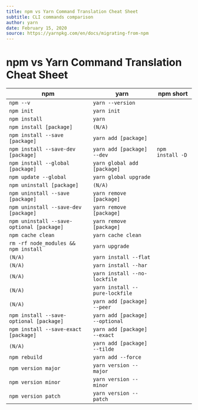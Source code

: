 ```yaml
---
title: npm vs Yarn Command Translation Cheat Sheet
subtitle: CLI commands comparison
author: yarn
date: February 15, 2020
source: https://yarnpkg.com/en/docs/migrating-from-npm
---
```


# npm vs Yarn Command Translation Cheat Sheet

| npm                                       | yarn                            | npm short        |
|-------------------------------------------|---------------------------------|------------------|
| `npm --v`                                 | `yarn --version`                |                  |
| `npm init`                                | `yarn init`                     |                  |
| `npm install`                             | `yarn`                          |                  |
| `npm install [package]`                   | `(N/A)`                         |                  |
| `npm install --save [package]`            | `yarn add [package]`            |                  |
| `npm install --save-dev [package]`        | `yarn add [package] --dev`      | `npm install -D` |
| `npm install --global [package]`          | `yarn global add [package]`     |                  |
| `npm update --global`                     | `yarn global upgrade`           |                  |
| `npm uninstall [package]`                 | `(N/A)`                         |                  |
| `npm uninstall --save [package]`          | `yarn remove [package]`         |                  |
| `npm uninstall --save-dev [package]`      | `yarn remove [package]`         |                  |
| `npm uninstall --save-optional [package]` | `yarn remove [package]`         |                  |
| `npm cache clean`                         | `yarn cache clean`              |                  |
| `rm -rf node_modules && npm install`      | `yarn upgrade`                  |                  |
| `(N/A)`                                   | `yarn install --flat`           |                  |
| `(N/A)`                                   | `yarn install --har`            |                  |
| `(N/A)`                                   | `yarn install --no-lockfile`    |                  |
| `(N/A)`                                   | `yarn install --pure-lockfile`  |                  |
| `(N/A)`                                   | `yarn add [package] --peer`     |                  |
| `npm install --save-optional [package]`   | `yarn add [package] --optional` |                  |
| `npm install --save-exact [package]`      | `yarn add [package] --exact`    |                  |
| `(N/A)`                                   | `yarn add [package] --tilde`    |                  |
| `npm rebuild`                             | `yarn add --force`              |                  |
| `npm version major`                       | `yarn version --major`          |                  |
| `npm version minor`                       | `yarn version --minor`          |                  |
| `npm version patch`                       | `yarn version --patch`          |                  |